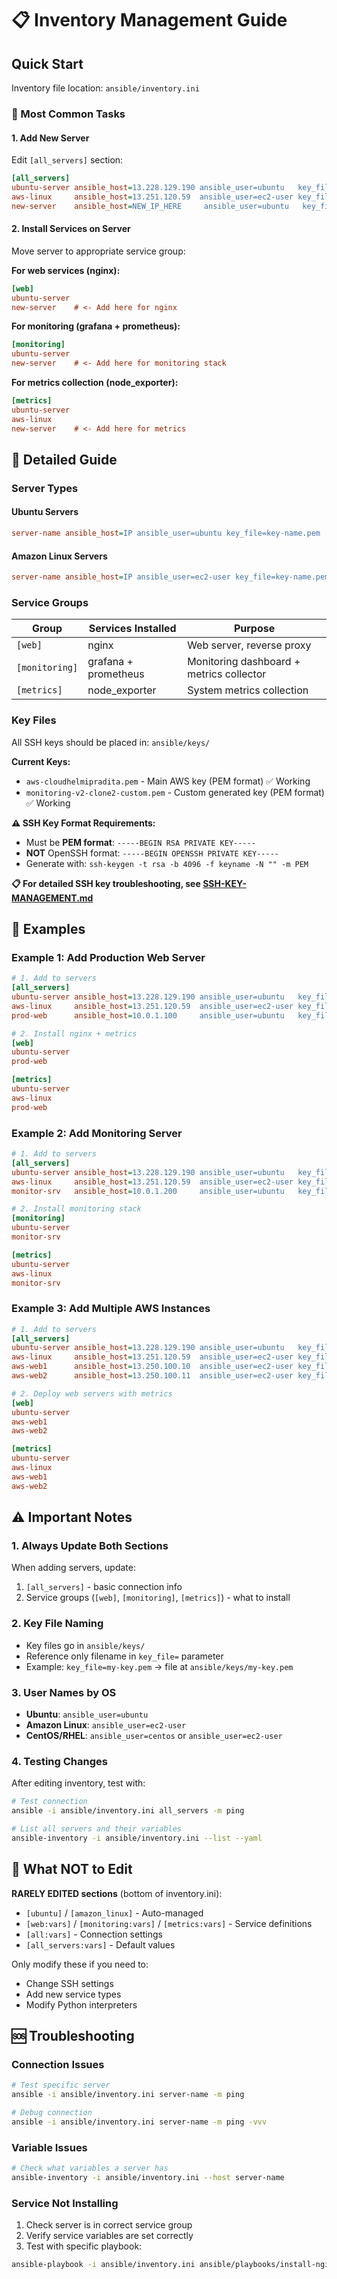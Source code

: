 # 📋 Inventory Management Guide

## Quick Start

Inventory file location: `ansible/inventory.ini`

### 🎯 Most Common Tasks

#### 1. Add New Server
Edit `[all_servers]` section:
```ini
[all_servers]
ubuntu-server ansible_host=13.228.129.190 ansible_user=ubuntu   key_file=aws-cloudhelmipradita.pem
aws-linux     ansible_host=13.251.120.59  ansible_user=ec2-user key_file=aws-cloudhelmipradita.pem
new-server    ansible_host=NEW_IP_HERE     ansible_user=ubuntu   key_file=aws-cloudhelmipradita.pem
```

#### 2. Install Services on Server
Move server to appropriate service group:

**For web services (nginx):**
```ini
[web]
ubuntu-server
new-server    # <- Add here for nginx
```

**For monitoring (grafana + prometheus):**
```ini
[monitoring]
ubuntu-server
new-server    # <- Add here for monitoring stack
```

**For metrics collection (node_exporter):**
```ini
[metrics]
ubuntu-server
aws-linux
new-server    # <- Add here for metrics
```

## 📖 Detailed Guide

### Server Types

#### Ubuntu Servers
```ini
server-name ansible_host=IP ansible_user=ubuntu key_file=key-name.pem
```

#### Amazon Linux Servers
```ini
server-name ansible_host=IP ansible_user=ec2-user key_file=key-name.pem
```

### Service Groups

| Group | Services Installed | Purpose |
|-------|-------------------|---------|
| `[web]` | nginx | Web server, reverse proxy |
| `[monitoring]` | grafana + prometheus | Monitoring dashboard + metrics collector |
| `[metrics]` | node_exporter | System metrics collection |

### Key Files

All SSH keys should be placed in: `ansible/keys/`

**Current Keys:**
- `aws-cloudhelmipradita.pem` - Main AWS key (PEM format) ✅ Working
- `monitoring-v2-clone2-custom.pem` - Custom generated key (PEM format) ✅ Working

**⚠️ SSH Key Format Requirements:**
- Must be **PEM format**: `-----BEGIN RSA PRIVATE KEY-----`
- **NOT** OpenSSH format: `-----BEGIN OPENSSH PRIVATE KEY-----`
- Generate with: `ssh-keygen -t rsa -b 4096 -f keyname -N "" -m PEM`

**📋 For detailed SSH key troubleshooting, see [SSH-KEY-MANAGEMENT.md](./SSH-KEY-MANAGEMENT.md)**

## 🔧 Examples

### Example 1: Add Production Web Server
```ini
# 1. Add to servers
[all_servers]
ubuntu-server ansible_host=13.228.129.190 ansible_user=ubuntu   key_file=aws-cloudhelmipradita.pem
aws-linux     ansible_host=13.251.120.59  ansible_user=ec2-user key_file=aws-cloudhelmipradita.pem
prod-web      ansible_host=10.0.1.100     ansible_user=ubuntu   key_file=prod-key.pem

# 2. Install nginx + metrics
[web]
ubuntu-server
prod-web

[metrics]
ubuntu-server
aws-linux
prod-web
```

### Example 2: Add Monitoring Server
```ini
# 1. Add to servers
[all_servers]
ubuntu-server ansible_host=13.228.129.190 ansible_user=ubuntu   key_file=aws-cloudhelmipradita.pem
aws-linux     ansible_host=13.251.120.59  ansible_user=ec2-user key_file=aws-cloudhelmipradita.pem
monitor-srv   ansible_host=10.0.1.200     ansible_user=ubuntu   key_file=monitor-key.pem

# 2. Install monitoring stack
[monitoring]
ubuntu-server
monitor-srv

[metrics]
ubuntu-server
aws-linux
monitor-srv
```

### Example 3: Add Multiple AWS Instances
```ini
# 1. Add to servers
[all_servers]
ubuntu-server ansible_host=13.228.129.190 ansible_user=ubuntu   key_file=aws-cloudhelmipradita.pem
aws-linux     ansible_host=13.251.120.59  ansible_user=ec2-user key_file=aws-cloudhelmipradita.pem
aws-web1      ansible_host=13.250.100.10  ansible_user=ec2-user key_file=aws-cloudhelmipradita.pem
aws-web2      ansible_host=13.250.100.11  ansible_user=ec2-user key_file=aws-cloudhelmipradita.pem

# 2. Deploy web servers with metrics
[web]
ubuntu-server
aws-web1
aws-web2

[metrics]
ubuntu-server
aws-linux
aws-web1
aws-web2
```

## ⚠️ Important Notes

### 1. Always Update Both Sections
When adding servers, update:
1. `[all_servers]` - basic connection info
2. Service groups (`[web]`, `[monitoring]`, `[metrics]`) - what to install

### 2. Key File Naming
- Key files go in `ansible/keys/`
- Reference only filename in `key_file=` parameter
- Example: `key_file=my-key.pem` → file at `ansible/keys/my-key.pem`

### 3. User Names by OS
- **Ubuntu**: `ansible_user=ubuntu`
- **Amazon Linux**: `ansible_user=ec2-user`
- **CentOS/RHEL**: `ansible_user=centos` or `ansible_user=ec2-user`

### 4. Testing Changes
After editing inventory, test with:
```bash
# Test connection
ansible -i ansible/inventory.ini all_servers -m ping

# List all servers and their variables
ansible-inventory -i ansible/inventory.ini --list --yaml
```

## 🚫 What NOT to Edit

**RARELY EDITED sections** (bottom of inventory.ini):
- `[ubuntu]` / `[amazon_linux]` - Auto-managed
- `[web:vars]` / `[monitoring:vars]` / `[metrics:vars]` - Service definitions
- `[all:vars]` - Connection settings
- `[all_servers:vars]` - Default values

Only modify these if you need to:
- Change SSH settings
- Add new service types
- Modify Python interpreters

## 🆘 Troubleshooting

### Connection Issues
```bash
# Test specific server
ansible -i ansible/inventory.ini server-name -m ping

# Debug connection
ansible -i ansible/inventory.ini server-name -m ping -vvv
```

### Variable Issues
```bash
# Check what variables a server has
ansible-inventory -i ansible/inventory.ini --host server-name
```

### Service Not Installing
1. Check server is in correct service group
2. Verify service variables are set correctly
3. Test with specific playbook:
```bash
ansible-playbook -i ansible/inventory.ini ansible/playbooks/install-nginx.yml --limit server-name
```